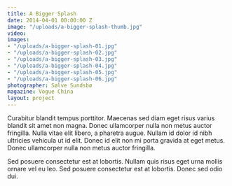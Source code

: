 ```yaml
---
title: A Bigger Splash
date: 2014-04-01 00:00:00 Z
image: "/uploads/a-bigger-splash-thumb.jpg"
video: 
images:
- "/uploads/a-bigger-splash-01.jpg"
- "/uploads/a-bigger-splash-02.jpg"
- "/uploads/a-bigger-splash-03.jpg"
- "/uploads/a-bigger-splash-04.jpg"
- "/uploads/a-bigger-splash-05.jpg"
- "/uploads/a-bigger-splash-06.jpg"
photographer: Sølve Sundsbø
magazine: Vogue China
layout: project
---
```


Curabitur blandit tempus porttitor. Maecenas sed diam eget risus varius blandit sit amet non magna. Donec ullamcorper nulla non metus auctor fringilla. Nulla vitae elit libero, a pharetra augue. Nullam id dolor id nibh ultricies vehicula ut id elit. Donec id elit non mi porta gravida at eget metus. Donec ullamcorper nulla non metus auctor fringilla.

Sed posuere consectetur est at lobortis. Nullam quis risus eget urna mollis ornare vel eu leo. Sed posuere consectetur est at lobortis. Donec sed odio dui.